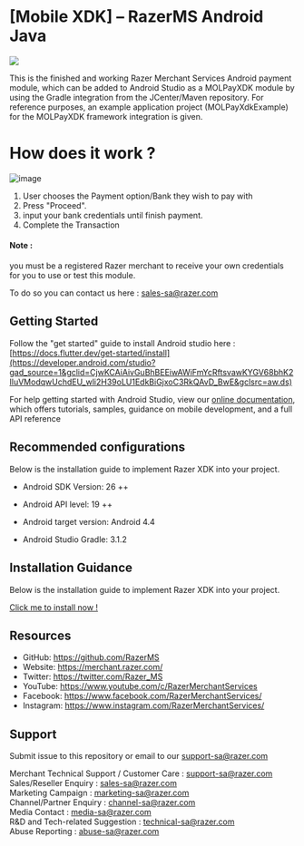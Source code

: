 
# [Mobile XDK] – RazerMS Android Java

<img src="https://user-images.githubusercontent.com/38641542/74424311-a9d64000-4e8c-11ea-8d80-d811cfe66972.jpg">

This is the finished and working Razer Merchant Services Android payment module, which can be added to Android Studio as a MOLPayXDK module by using the Gradle integration from the JCenter/Maven repository. For reference purposes, an example application project (MOLPayXdkExample) for the MOLPayXDK framework integration is given.

# How does it work ?

![image](https://github.com/Naloff67/Mobile-XDK-RazerMS_Android_Studio/assets/89504625/43c14942-7c73-4e4b-b640-b4df668bfa29)


1. User chooses the Payment option/Bank they wish to pay with
2. Press "Proceed".
3. input your bank credentials until finish payment.
4. Complete the Transaction

#### Note :

you must be a registered Razer merchant to receive your own credentials for you to use or test this module.

To do so you can contact us here : sales-sa@razer.com



## Getting Started

Follow the "get started" guide to install Android studio here : [https://docs.flutter.dev/get-started/install](https://developer.android.com/studio?gad_source=1&gclid=CjwKCAiAivGuBhBEEiwAWiFmYcRftsvawKYGV68bhK2IluVModqwUchdEU_wli2H39oLU1EdkBiGjxoC3RkQAvD_BwE&gclsrc=aw.ds)

For help getting started with Android Studio, view our [online documentation](https://developer.android.com/studio/intro), which offers tutorials, samples, guidance on mobile development, and a full API reference

## Recommended configurations

Below is the installation guide to implement Razer XDK into your project.


- Android SDK Version: 26 ++
    
- Android API level: 19 ++
    
- Android target version: Android 4.4
    
- Android Studio Gradle: 3.1.2
    

## Installation Guidance

Below is the installation guide to implement Razer XDK into your project.

[Click me to install now !](https://github.com/Naloff67/Mobile-XDK-RazerMS_Android_Studio/wiki/Installation-Guide)


## Resources

- GitHub:     https://github.com/RazerMS
- Website:    https://merchant.razer.com/
- Twitter:    https://twitter.com/Razer_MS
- YouTube:    https://www.youtube.com/c/RazerMerchantServices
- Facebook:   https://www.facebook.com/RazerMerchantServices/
- Instagram:  https://www.instagram.com/RazerMerchantServices/


## Support

Submit issue to this repository or email to our support-sa@razer.com

Merchant Technical Support / Customer Care : support-sa@razer.com<br>
Sales/Reseller Enquiry : sales-sa@razer.com<br>
Marketing Campaign : marketing-sa@razer.com<br>
Channel/Partner Enquiry : channel-sa@razer.com<br>
Media Contact : media-sa@razer.com<br>
R&D and Tech-related Suggestion : technical-sa@razer.com<br>
Abuse Reporting : abuse-sa@razer.com
